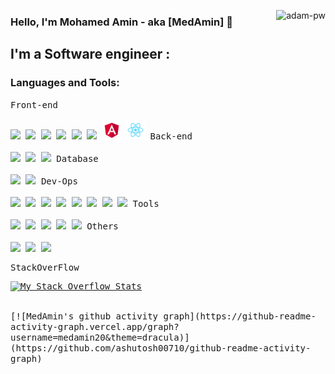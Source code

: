 <p><img align="right" src="https://github.com/Adam-pw/Adam-pw/blob/main/animation_500_kxa883sd.gif" alt="adam-pw" /></p>

### Hello, I'm Mohamed Amin - aka [MedAmin] 👋



## I'm a Software engineer :




### Languages and Tools:




<section>
  <kbd>
    <kbd>Front-end</kbd>
    <br>
    <br>
    <img width="30px" src="https://cdn.jsdelivr.net/gh/devicons/devicon/icons/html5/html5-original.svg" /> 
    <img width="30px" src="https://cdn.jsdelivr.net/gh/devicons/devicon/icons/css3/css3-plain.svg" /> 
    <img width="30px" src="https://cdn.jsdelivr.net/gh/devicons/devicon/icons/javascript/javascript-original.svg" />
    <img width="30px" src="https://cdn.jsdelivr.net/gh/devicons/devicon/icons/typescript/typescript-original.svg" />
    <img width="30px" src="https://cdn.jsdelivr.net/gh/devicons/devicon/icons/jquery/jquery-original.svg" />
    <img width="30px" src="https://img.icons8.com/color/48/000000/bootstrap.png" />
     <img width="30px" src="https://raw.githubusercontent.com/github/explore/80688e429a7d4ef2fca1e82350fe8e3517d3494d/topics/angular/angular.png" />
      <img width="30px" src="https://raw.githubusercontent.com/github/explore/80688e429a7d4ef2fca1e82350fe8e3517d3494d/topics/react/react.png" />
    

  </kbd>
  
  
  <kbd>
    <kbd>Back-end</kbd>
    <br>
    <br>
    <img width="30px" src="https://blog.oxiane.com/wp-content/uploads/2021/02/spring_boog_400x400.png" />
    <img width="30px" src="https://play-lh.googleusercontent.com/uGqP7F-E_eaEwTb3hMz63MWf0YKRSK6n9INBwibBSOrGDg6B3sd-ACuqNrR312ohdQ" />
     <img width="30px" src="https://img.icons8.com/color/48/000000/java-coffee-cup-logo.png" />
    </kbd>
  
   <kbd>
    <kbd>Database</kbd>
    <br>
    <br>
    <img width="30px" src="https://cdn.iconscout.com/icon/free/png-128/mongodb-4-1175139.png" />
        <img width="30px" src="https://cdn.iconscout.com/icon/free/png-128/mysql-4-226026.png" />

    
  </kbd>
  
  <kbd>
    <kbd>Dev-Ops</kbd>
    <br>
    <br>
    <img width="30px" src="https://www.vectorlogo.zone/logos/jenkins/jenkins-icon.svg" />
    <img width="30px" src="https://www.logiciels.pro/wp-content/uploads/2021/05/junit-avis-prix-alternatives-logiciel.webp" />
    <img width="30px" src="https://img.icons8.com/color/48/000000/git.png" />
    <img width="30px" src="https://cdn-icons-png.flaticon.com/512/919/919853.png" />
    <img width="30px" src="https://static.wixstatic.com/media/277f7d_baeb89dc948f42778d5699d68aa6aa7f~mv2.png/v1/fit/w_256%2Ch_256%2Cal_c/file.png" />
    <img width="30px" src="https://store-images.s-microsoft.com/image/apps.47025.3c23edf5-06df-4012-ac0e-eb23e28266c1.71249308-9e87-41f5-9106-5927d57ad492.5203162d-37c3-4389-8df2-623d76a2160e" />
    <img width="30px" src="https://spin.atomicobject.com/wp-content/uploads/gitlab-ci-cd-logo_2x.png" />
    <img width="30px" src="https://junit.org/junit5/assets/img/junit5-logo.png" />






  </kbd>
  
  
    
    
  
  <kbd>
    <kbd>Tools</kbd>
    <br>
    <br>
    <img width="30px" src="https://cdn.jsdelivr.net/gh/devicons/devicon/icons/vscode/vscode-original.svg" />
          <img width="30px" src="https://img.icons8.com/color/48/000000/spring-logo.png" />
              <img width="30px" src="https://www.vectorlogo.zone/logos/getpostman/getpostman-icon.svg" />
                    <img width="30px" src="https://upload.wikimedia.org/wikipedia/commons/thumb/9/9c/IntelliJ_IDEA_Icon.svg/2048px-IntelliJ_IDEA_Icon.svg.png" />
                            <img width="30px" src="https://cdn-ssl-devio-img.classmethod.jp/wp-content/uploads/2017/07/swagger-eyecatch.png" />



    
  </kbd>
  
 
  
  
  
  <kbd>
    <kbd>Others</kbd>
    <br>
    <br>
    <img width="30px" src="https://cdn.jsdelivr.net/gh/devicons/devicon/icons/ubuntu/ubuntu-plain.svg" />
        <img width="30px" src="https://img.icons8.com/color/48/000000/python.png" />
        <img width="30px" src="https://icons.iconarchive.com/icons/pictogrammers/material/512/apache-kafka-icon.png" />


    
  </kbd>
</section>

<section>
  <kbd>

<kbd >StackOverFlow</kbd>



[![My Stack Overflow Stats](https://so-stats-kurt-liao.vercel.app/api?user=19086479)](https://github.com/kurt-liao/so-stats)

</kbd>
</section> 

<br/>

<kbd>
[![MedAmin's github activity graph](https://github-readme-activity-graph.vercel.app/graph?username=medamin20&theme=dracula)](https://github.com/ashutosh00710/github-readme-activity-graph)



<br/>





